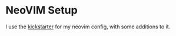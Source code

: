 # NeoVIM Setup

I use the [kickstarter](https://github.com/nvim-lua/kickstart.nvim) for my neovim config, with some additions to it. 

